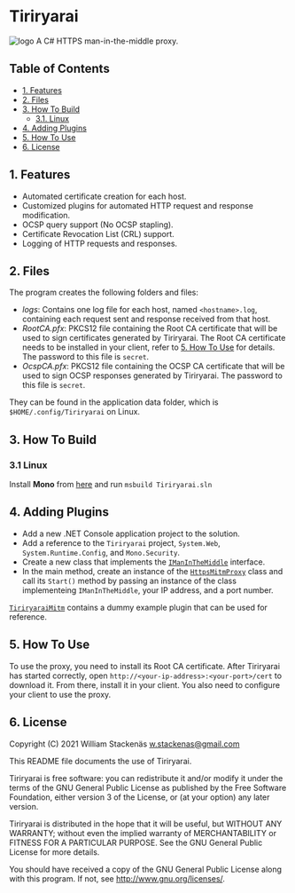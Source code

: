# Tiriryarai
![logo](Tiriryarai/favicon.ico)
A C# HTTPS man-in-the-middle proxy.

## Table of Contents
 - [1. Features](#1-features)
 - [2. Files](#2-files)
 - [3. How To Build](#3-how-to-build)
   - [3.1. Linux](#31-linux)
 - [4. Adding Plugins](#4-adding-plugins)
 - [5. How To Use](#5-how-to-use)
 - [6. License](#6-license)

## 1. Features
- Automated certificate creation for each host.
- Customized plugins for automated HTTP request and response modification.
- OCSP query support (No OCSP stapling).
- Certificate Revocation List (CRL) support.
- Logging of HTTP requests and responses.

## 2. Files
The program creates the following folders and files:
 - *logs*: Contains one log file for each host, named `<hostname>.log`, containing each request sent
           and response received from that host.
 - *RootCA.pfx*: PKCS12 file containing the Root CA certificate that will be used to sign
                 certificates generated by Tiriryarai. The Root CA certificate needs to be
                 installed in your client, refer to [5. How To Use](#5-how-to-use) for details.
                 The password to this file is `secret`.
 - *OcspCA.pfx*: PKCS12 file containing the OCSP CA certificate that will be used to sign
                 OCSP responses generated by Tiriryarai. The password to this file is `secret`.

They can be found in the application data folder, which is `$HOME/.config/Tiriryarai` on Linux.

## 3. How To Build
### 3.1 Linux
Install **Mono** from [here](https://www.mono-project.com/download/stable/#download-lin) and run `msbuild Tiriryarai.sln`

## 4. Adding Plugins
 - Add a new .NET Console application project to the solution.
 - Add a reference to the `Tiriryarai` project, `System.Web`, `System.Runtime.Config`, and `Mono.Security`.
 - Create a new class that implements the [`IManInTheMiddle`](Tiriryarai/Server/IManInTheMiddle.cs) interface.
 - In the main method, create an instance of the [`HttpsMitmProxy`](Tiriryarai/Server/HttpsMitmProxy.cs) class and call its `Start()` method
   by passing an instance of the class implementeing `IManInTheMiddle`, your IP address, and a port number.

[`TiriryaraiMitm`](TiriryaraiMitm) contains a dummy example plugin that can be used for reference.

## 5. How To Use
To use the proxy, you need to install its Root CA certificate. After Tiriryarai has started correctly,
open `http://<your-ip-address>:<your-port>/cert` to download it. From there, install it in your client.
You also need to configure your client to use the proxy.

## 6. License
Copyright (C) 2021 William Stackenäs <w.stackenas@gmail.com>

This README file documents the use of Tiriryarai.

Tiriryarai is free software: you can redistribute it and/or modify
it under the terms of the GNU General Public License as published by
the Free Software Foundation, either version 3 of the License, or
(at your option) any later version.

Tiriryarai is distributed in the hope that it will be useful,
but WITHOUT ANY WARRANTY; without even the implied warranty of
MERCHANTABILITY or FITNESS FOR A PARTICULAR PURPOSE.  See the
GNU General Public License for more details.

You should have received a copy of the GNU General Public License
along with this program.  If not, see <http://www.gnu.org/licenses/>.

